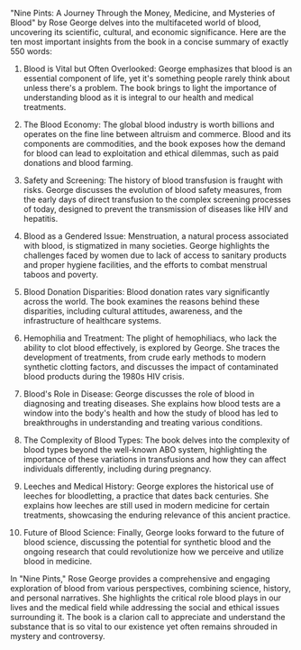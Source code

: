 "Nine Pints: A Journey Through the Money, Medicine, and Mysteries of Blood" by Rose George delves into the multifaceted world of blood, uncovering its scientific, cultural, and economic significance. Here are the ten most important insights from the book in a concise summary of exactly 550 words:

1. Blood is Vital but Often Overlooked: George emphasizes that blood is an essential component of life, yet it's something people rarely think about unless there's a problem. The book brings to light the importance of understanding blood as it is integral to our health and medical treatments.

2. The Blood Economy: The global blood industry is worth billions and operates on the fine line between altruism and commerce. Blood and its components are commodities, and the book exposes how the demand for blood can lead to exploitation and ethical dilemmas, such as paid donations and blood farming.

3. Safety and Screening: The history of blood transfusion is fraught with risks. George discusses the evolution of blood safety measures, from the early days of direct transfusion to the complex screening processes of today, designed to prevent the transmission of diseases like HIV and hepatitis.

4. Blood as a Gendered Issue: Menstruation, a natural process associated with blood, is stigmatized in many societies. George highlights the challenges faced by women due to lack of access to sanitary products and proper hygiene facilities, and the efforts to combat menstrual taboos and poverty.

5. Blood Donation Disparities: Blood donation rates vary significantly across the world. The book examines the reasons behind these disparities, including cultural attitudes, awareness, and the infrastructure of healthcare systems.

6. Hemophilia and Treatment: The plight of hemophiliacs, who lack the ability to clot blood effectively, is explored by George. She traces the development of treatments, from crude early methods to modern synthetic clotting factors, and discusses the impact of contaminated blood products during the 1980s HIV crisis.

7. Blood's Role in Disease: George discusses the role of blood in diagnosing and treating diseases. She explains how blood tests are a window into the body's health and how the study of blood has led to breakthroughs in understanding and treating various conditions.

8. The Complexity of Blood Types: The book delves into the complexity of blood types beyond the well-known ABO system, highlighting the importance of these variations in transfusions and how they can affect individuals differently, including during pregnancy.

9. Leeches and Medical History: George explores the historical use of leeches for bloodletting, a practice that dates back centuries. She explains how leeches are still used in modern medicine for certain treatments, showcasing the enduring relevance of this ancient practice.

10. Future of Blood Science: Finally, George looks forward to the future of blood science, discussing the potential for synthetic blood and the ongoing research that could revolutionize how we perceive and utilize blood in medicine.

In "Nine Pints," Rose George provides a comprehensive and engaging exploration of blood from various perspectives, combining science, history, and personal narratives. She highlights the critical role blood plays in our lives and the medical field while addressing the social and ethical issues surrounding it. The book is a clarion call to appreciate and understand the substance that is so vital to our existence yet often remains shrouded in mystery and controversy.